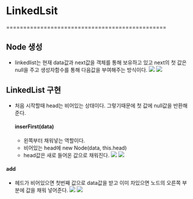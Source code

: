 # LinkedLsit

===============================================

## Node 생성

- linkedlist는 현재 data값과 next값을 객체를 통해 보유하고 있고 next의 첫 값은 null을 주고 생성자함수를 통해 다음값을 부여해주는 방식이다.
  <img src="https://i.ibb.co/bzq8kFD/node1.jpg">
  <img src="https://i.ibb.co/7XLYwhZ/Node.jpg">

## LinkedList 구현

- 처음 시작할때 head는 비어있는 상태이다.
  그렇기때문에 첫 값에 null값을 반환해준다.

  #### inserFirst(data)

  - 왼쪽부터 채워넣는 역할이다.
  - 비어있는 head에 new Node(data, this.head)
  - head값은 새로 들어온 값으로 채워진다.
    <img src="https://i.ibb.co/tZmvSWm/insert1.jpg">
    <img src="https://i.ibb.co/37v4Q0x/insert.jpg">

#### add

- 헤드가 비어있으면 첫번째 값으로 data값을 받고 이미 차있으면 노드의 오른쪽 부분에 값을 채워 넣어준다.
  <img src="https://i.ibb.co/g9q6Z0X/insertlast.jpg">
  <img src="https://i.ibb.co/fX5cDMf/add.jpg">
